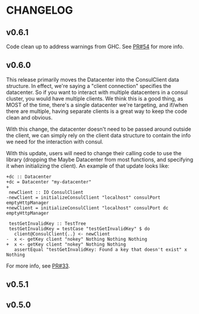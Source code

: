 # CHANGELOG

## v0.6.1

Code clean up to address warnings from GHC.
See [PR#54](https://github.com/alphaHeavy/consul-haskell/pull/54) for more info.

## v0.6.0

This release primarily moves the Datacenter into the ConsulClient data structure.
In effect, we're saying a "client connection" specifies the datacenter. So if you
want to interact with multiple datacenters in a consul cluster, you would have
multiple clients. We think this is a good thing, as MOST of the time, there's a
single datacenter we're targeting, and if/when there are multiple, having separate
clients is a great way to keep the code clean and obvious.

With this change, the datacenter doesn't need to be passed around outside the
client, we can simply rely on the client data structure to contain the info we
need for the interaction with consul.

With this update, users will need to change their calling code to use the library
(dropping the Maybe Datacenter from most functions, and specifying it when
initializing the client). An example of that update looks like:

```
+dc :: Datacenter
+dc = Datacenter "my-datacenter"
+
 newClient :: IO ConsulClient
-newClient = initializeConsulClient "localhost" consulPort emptyHttpManager
+newClient = initializeConsulClient "localhost" consulPort dc emptyHttpManager
```

```
 testGetInvalidKey :: TestTree
 testGetInvalidKey = testCase "testGetInvalidKey" $ do
   client@ConsulClient{..} <- newClient
-  x <- getKey client "nokey" Nothing Nothing Nothing
+  x <- getKey client "nokey" Nothing Nothing
   assertEqual "testGetInvalidKey: Found a key that doesn't exist" x Nothing
```

For more info, see [PR#33](https://github.com/alphaHeavy/consul-haskell/pull/33).

## v0.5.1

## v0.5.0
